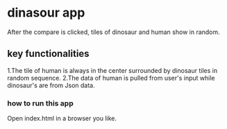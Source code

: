 # dinasour app
After the compare is clicked, tiles of dinosaur and human show in random.

## key functionalities
1.The tile of human is always in the center surrounded by dinosaur tiles in random sequence.
2.The data of human is pulled from user's input while dinosaur's are from Json data.

### how to run this app
Open index.html in a browser you like.